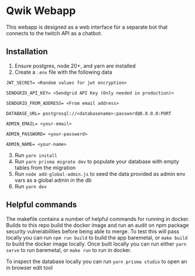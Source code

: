 # Qwik Webapp

This webapp is designed as a web interface for a separate bot that connects to the twitch API as a chatbot.

## Installation

1. Ensure postgres, node 20+, and yarn are installed
2. Create a `.env` file with the following data

```env
JWT_SECRET= <Random values for jwt encryption>

SENDGRID_API_KEY= <Sendgrid API Key (Only needed in production)>

SENDGRID_FROM_ADDRESS= <From email address>

DATABASE_URL= postgresql://<databasename>:password@0.0.0.0:PORT

ADMIN_EMAIL= <your-email>

ADMIN_PASSWORD= <your-password>

ADMIN_NAME= <your-name>
```

3. Run `yarn install`
4. Run `yarn prisma migrate dev` to populate your database with empty tables from the migration
5. Run `node add-global-admin.js` to seed the data provided as admin env vars as a global admin in the db
6. Run `yarn dev`

## Helpful commands

The makefile contains a number of helpful commands for running in docker. Builds to this repo build the docker image and run an audit on npm package security vulnerabilities before being able to merge. To test this will pass locally you can run `npm run build` to build the app baremetal, or `make build` to build the docker image locally. Once built locally you can run either `yarn serve` to run baremetal, or `make run` to run in docker.

To inspect the database locally you can run `yarn prisma studio` to open an in browser edit tool
